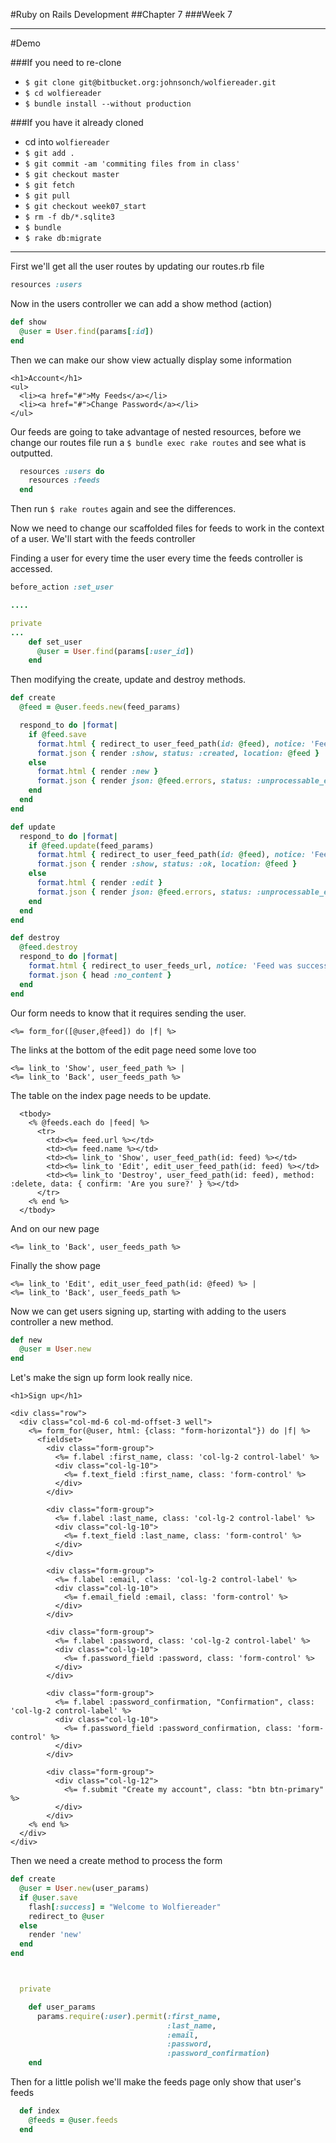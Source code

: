#Ruby on Rails Development
##Chapter 7
###Week 7

---
#Demo

###If you need to re-clone
* ```$ git clone git@bitbucket.org:johnsonch/wolfiereader.git```
* ```$ cd wolfiereader```
* ```$ bundle install --without production```

###If you have it already cloned
* cd into ```wolfiereader```
* ```$ git add . ```
* ```$ git commit -am 'commiting files from in class'```
* ```$ git checkout master```
* ```$ git fetch```
* ```$ git pull ```
* ```$ git checkout week07_start```
* ```$ rm -f db/*.sqlite3```
* ```$ bundle```
* ```$ rake db:migrate```

---

First we'll get all the user routes by updating our routes.rb file
```ruby
resources :users
```

Now in the users controller we can add a show method (action)

```ruby
def show
  @user = User.find(params[:id])
end
```

Then we can make our show view actually display some information

```erb
<h1>Account</h1>
<ul>
  <li><a href="#">My Feeds</a></li>
  <li><a href="#">Change Password</a></li>
</ul>
```

Our feeds are going to take advantage of nested resources, before we change our
routes file run a ```$ bundle exec rake routes``` and see what is outputted.

```ruby
  resources :users do
    resources :feeds
  end
```
Then run ```$ rake routes``` again and see the differences.

Now we need to change our scaffolded files for feeds to work in the context of a
user.  We'll start with the feeds controller

Finding a user for every time the user every time the feeds controller is accessed.

```ruby
before_action :set_user

....

private
...
    def set_user
      @user = User.find(params[:user_id])
    end
```

Then modifying the create, update and destroy methods.

```ruby
def create
  @feed = @user.feeds.new(feed_params)

  respond_to do |format|
    if @feed.save
      format.html { redirect_to user_feed_path(id: @feed), notice: 'Feed was successfully created.' }
      format.json { render :show, status: :created, location: @feed }
    else
      format.html { render :new }
      format.json { render json: @feed.errors, status: :unprocessable_entity }
    end
  end
end

def update
  respond_to do |format|
    if @feed.update(feed_params)
      format.html { redirect_to user_feed_path(id: @feed), notice: 'Feed was successfully updated.' }
      format.json { render :show, status: :ok, location: @feed }
    else
      format.html { render :edit }
      format.json { render json: @feed.errors, status: :unprocessable_entity }
    end
  end
end

def destroy
  @feed.destroy
  respond_to do |format|
    format.html { redirect_to user_feeds_url, notice: 'Feed was successfully destroyed.' }
    format.json { head :no_content }
  end
end
```

Our form needs to know that it requires sending the user.

```erb
<%= form_for([@user,@feed]) do |f| %>
```

The links at the bottom of the edit page need some love too

```erb
<%= link_to 'Show', user_feed_path %> |
<%= link_to 'Back', user_feeds_path %>
```

The table on the index page needs to be update.

```erb
  <tbody>
    <% @feeds.each do |feed| %>
      <tr>
        <td><%= feed.url %></td>
        <td><%= feed.name %></td>
        <td><%= link_to 'Show', user_feed_path(id: feed) %></td>
        <td><%= link_to 'Edit', edit_user_feed_path(id: feed) %></td>
        <td><%= link_to 'Destroy', user_feed_path(id: feed), method: :delete, data: { confirm: 'Are you sure?' } %></td>
      </tr>
    <% end %>
  </tbody>
```

And on our new page

```erb
<%= link_to 'Back', user_feeds_path %>
```

Finally the show page

```erb
<%= link_to 'Edit', edit_user_feed_path(id: @feed) %> |
<%= link_to 'Back', user_feeds_path %>
```

Now we can get users signing up, starting with adding to the users controller a new method.

```ruby
def new
  @user = User.new
end
```

Let's make the sign up form look really nice.

```erb
<h1>Sign up</h1>

<div class="row">
  <div class="col-md-6 col-md-offset-3 well">
    <%= form_for(@user, html: {class: "form-horizontal"}) do |f| %>
      <fieldset>
        <div class="form-group">
          <%= f.label :first_name, class: 'col-lg-2 control-label' %>
          <div class="col-lg-10">
            <%= f.text_field :first_name, class: 'form-control' %>
          </div>
        </div>

        <div class="form-group">
          <%= f.label :last_name, class: 'col-lg-2 control-label' %>
          <div class="col-lg-10">
            <%= f.text_field :last_name, class: 'form-control' %>
          </div>
        </div>

        <div class="form-group">
          <%= f.label :email, class: 'col-lg-2 control-label' %>
          <div class="col-lg-10">
            <%= f.email_field :email, class: 'form-control' %>
          </div>
        </div>

        <div class="form-group">
          <%= f.label :password, class: 'col-lg-2 control-label' %>
          <div class="col-lg-10">
            <%= f.password_field :password, class: 'form-control' %>
          </div>
        </div>

        <div class="form-group">
          <%= f.label :password_confirmation, "Confirmation", class: 'col-lg-2 control-label' %>
          <div class="col-lg-10">
            <%= f.password_field :password_confirmation, class: 'form-control' %>
          </div>
        </div>

        <div class="form-group">
          <div class="col-lg-12">
            <%= f.submit "Create my account", class: "btn btn-primary" %>
          </div>
        </div>
    <% end %>
  </div>
</div>
```

Then we need a create method to process the form

```ruby
def create
  @user = User.new(user_params)
  if @user.save
    flash[:success] = "Welcome to Wolfiereader"
    redirect_to @user
  else
    render 'new'
  end
end



  private

    def user_params
      params.require(:user).permit(:first_name,
                                   :last_name,
                                   :email,
                                   :password,
                                   :password_confirmation)
    end
```

Then for a little polish we'll make the feeds page only show that user's feeds

```ruby
  def index
    @feeds = @user.feeds
  end
```
